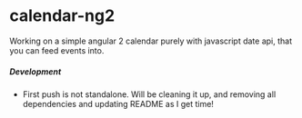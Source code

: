 # calendar-ng2
Working on a simple angular 2 calendar purely with javascript date api, that you can feed events into.

##### Development
* First push is not standalone. Will be cleaning it up, and removing all dependencies and updating README as I get time!
